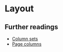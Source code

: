 # Layout

## Further readings

- [Column sets][1]
- [Page columns][2]

[1]: http://www.pragma-ade.com/general/manuals/columnsets.pdf
[2]: http://www.pragma-ade.com/general/manuals/pagecolumns.pdf
